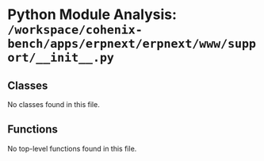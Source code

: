 # Python Module Analysis: `/workspace/cohenix-bench/apps/erpnext/erpnext/www/support/__init__.py`

## Classes

No classes found in this file.


## Functions

No top-level functions found in this file.
